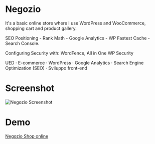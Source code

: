 # Negozio

It's a basic online store where I use WordPress and WooCommerce, shopping cart and product gallery.

SEO Positioning - Rank Math - Google Analytics - WP Fastest Cache - Search Console.

Configuring Security with: WordFence, All in One WP Security

UED · E-commerce · WordPress · Google Analytics · Search Engine Optimization (SEO) · Sviluppo front-end

# Screenshot
![Negozio Screenshot](https://user-images.githubusercontent.com/93666699/209073597-2d71dab0-b936-4052-a89e-b5cc057c27fd.png)


# Demo
[Negozio Shop online](https://fulviamauriello.netsons.org/)
